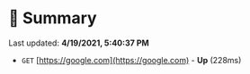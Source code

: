 # 📖 Summary
Last updated: **4/19/2021, 5:40:37 PM**

- `GET` [https://google.com](https://google.com) - **Up** (228ms)
